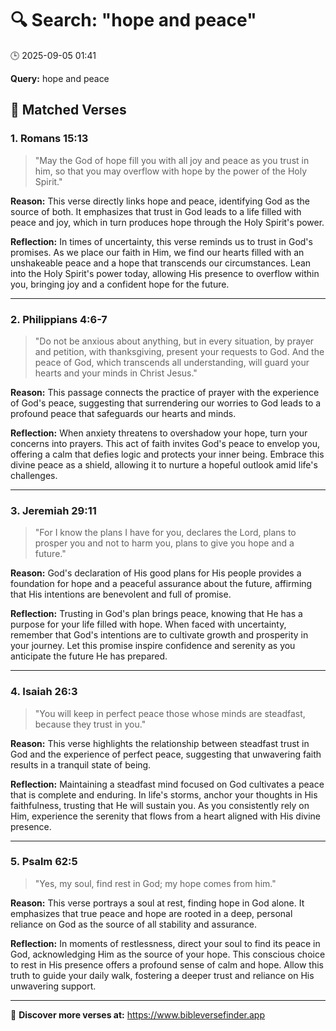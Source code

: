# 🔍 Search: "hope and peace"
🕒 2025-09-05 01:41

**Query:** hope and peace

## 📖 Matched Verses

### 1. Romans 15:13
> "May the God of hope fill you with all joy and peace as you trust in him, so that you may overflow with hope by the power of the Holy Spirit."

**Reason:** This verse directly links hope and peace, identifying God as the source of both. It emphasizes that trust in God leads to a life filled with peace and joy, which in turn produces hope through the Holy Spirit's power.

**Reflection:** In times of uncertainty, this verse reminds us to trust in God's promises. As we place our faith in Him, we find our hearts filled with an unshakeable peace and a hope that transcends our circumstances. Lean into the Holy Spirit's power today, allowing His presence to overflow within you, bringing joy and a confident hope for the future.

---

### 2. Philippians 4:6-7
> "Do not be anxious about anything, but in every situation, by prayer and petition, with thanksgiving, present your requests to God. And the peace of God, which transcends all understanding, will guard your hearts and your minds in Christ Jesus."

**Reason:** This passage connects the practice of prayer with the experience of God's peace, suggesting that surrendering our worries to God leads to a profound peace that safeguards our hearts and minds.

**Reflection:** When anxiety threatens to overshadow your hope, turn your concerns into prayers. This act of faith invites God's peace to envelop you, offering a calm that defies logic and protects your inner being. Embrace this divine peace as a shield, allowing it to nurture a hopeful outlook amid life's challenges.

---

### 3. Jeremiah 29:11
> "For I know the plans I have for you, declares the Lord, plans to prosper you and not to harm you, plans to give you hope and a future."

**Reason:** God's declaration of His good plans for His people provides a foundation for hope and a peaceful assurance about the future, affirming that His intentions are benevolent and full of promise.

**Reflection:** Trusting in God's plan brings peace, knowing that He has a purpose for your life filled with hope. When faced with uncertainty, remember that God's intentions are to cultivate growth and prosperity in your journey. Let this promise inspire confidence and serenity as you anticipate the future He has prepared.

---

### 4. Isaiah 26:3
> "You will keep in perfect peace those whose minds are steadfast, because they trust in you."

**Reason:** This verse highlights the relationship between steadfast trust in God and the experience of perfect peace, suggesting that unwavering faith results in a tranquil state of being.

**Reflection:** Maintaining a steadfast mind focused on God cultivates a peace that is complete and enduring. In life's storms, anchor your thoughts in His faithfulness, trusting that He will sustain you. As you consistently rely on Him, experience the serenity that flows from a heart aligned with His divine presence.

---

### 5. Psalm 62:5
> "Yes, my soul, find rest in God; my hope comes from him."

**Reason:** This verse portrays a soul at rest, finding hope in God alone. It emphasizes that true peace and hope are rooted in a deep, personal reliance on God as the source of all stability and assurance.

**Reflection:** In moments of restlessness, direct your soul to find its peace in God, acknowledging Him as the source of your hope. This conscious choice to rest in His presence offers a profound sense of calm and hope. Allow this truth to guide your daily walk, fostering a deeper trust and reliance on His unwavering support.

---

🔗 **Discover more verses at:** https://www.bibleversefinder.app
